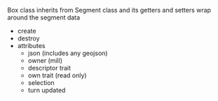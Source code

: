 Box class inherits from Segment class and its getters and setters wrap around the segment data

* create
* destroy
* attributes
	* json (includes any geojson)
	* owner (mill)
	* descriptor trait
	* own trait (read only)
	* selection
	* turn updated